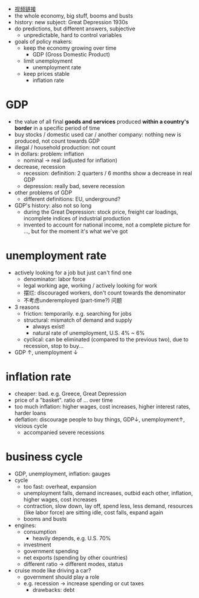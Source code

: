 - [视频链接](https://www.bilibili.com/video/BV1cs411w7V5?p=5)
- the whole economy, big stuff, booms and busts
- history: new subject: Great Depression 1930s
- do predictions, but different answers, subjective
  - unpredictable, hard to control variables
- goals of policy makers:
  - keep the economy growing over time
    - GDP (Gross Domestic Product)
  - limit unemployment
    - unemployment rate
  - keep prices stable
    - inflation rate
# GDP
- the value of all final **goods and services** produced **within a country's border** in a specific period of time
- buy stocks / domestic used car / another company: nothing new is produced, not count towards GDP
- illegal / household production: not count
- in dollars: problem: inflation
  - nominal -> real (adjusted for inflation)
- decrease, recession
  - recession: definition: 2 quarters / 6 months show a decrease in real GDP
  - depression: really bad, severe recession
- other problems of GDP
  - different definitions: EU, underground?
- GDP's history: also not so long
  - during the Great Depression: stock price, freight car loadings, incomplete indices of industrial production
  - invented to account for national income, not a complete picture for ..., but for the moment it's what we've got
# unemployment rate
- actively looking for a job but just can't find one
  - denominator: labor force
  - legal working age, working / actively looking for work
  - 摆烂: discouraged workers, don't count towards the denominator
  - 不考虑underemployed (part-time?) 问题
- 3 reasons
  - friction: temporarily. e.g. searching for jobs
  - structural: mismatch of demand and supply
    - always exist!
    - natural rate of unemployment, U.S. 4% ~ 6%
  - cyclical: can be eliminated (compared to the previous two), due to recession, stop to buy...
- GDP ↑, unemployment ↓
# inflation rate
- cheaper: bad. e.g. Greece, Great Depression
- price of a "basket". ratio of ... over time
- too much inflation: higher wages, cost increases, higher interest rates, harder loans
- deflation: discourage people to buy things, GDP↓, unemployment↑, vicious cycle
  - accompanied severe recessions
# business cycle
- GDP, unemployment, inflation: gauges
- cycle
  - too fast: overheat, expansion
  - unemployment falls, demand increases, outbid each other, inflation, higher wages, cost increases
  - contraction, slow down, lay off, spend less, less demand, resources (like labor force) are sitting idle, cost falls, expand again
  - booms and busts
- engines:
  - consumption
    - heavily depends, e.g. U.S. 70%
  - investment
  - government spending
  - net exports (spending by other countries)
  - different ratio -> different modes, status
- cruise mode like driving a car?
  - government should play a role
  - e.g. recession -> increase spending or cut taxes
    - drawbacks: debt